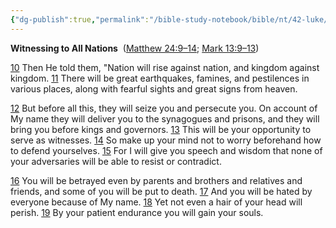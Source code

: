 ```yaml
---
{"dg-publish":true,"permalink":"/bible-study-notebook/bible/nt/42-luke/luke-21-10-19/","tags":["NT/42_Luke-21v10-19"],"created":"2025-06-02T23:40:12.166-04:00","updated":"2025-06-02T20:08:11.143-04:00"}
---
```


**Witnessing to All Nations** 
([Matthew 24:9–14](https://www.google.com/url?sa=E&q=https%3A%2F%2Fbiblehub.com%2Fbsb%2Fmatthew%2F24.htm%239); [Mark 13:9–13](https://www.google.com/url?sa=E&q=https%3A%2F%2Fbiblehub.com%2Fbsb%2Fmark%2F13.htm%239))

[10](https://www.google.com/url?sa=E&q=https%3A%2F%2Fbiblehub.com%2Fluke%2F21-10.htm) Then He told them, "Nation will rise against nation, and kingdom against kingdom. [11](https://www.google.com/url?sa=E&q=https%3A%2F%2Fbiblehub.com%2Fluke%2F21-11.htm) There will be great earthquakes, famines, and pestilences in various places, along with fearful sights and great signs from heaven.

[12](https://www.google.com/url?sa=E&q=https%3A%2F%2Fbiblehub.com%2Fluke%2F21-12.htm) But before all this, they will seize you and persecute you. On account of My name they will deliver you to the synagogues and prisons, and they will bring you before kings and governors. [13](https://www.google.com/url?sa=E&q=https%3A%2F%2Fbiblehub.com%2Fluke%2F21-13.htm) This will be your opportunity to serve as witnesses. [14](https://www.google.com/url?sa=E&q=https%3A%2F%2Fbiblehub.com%2Fluke%2F21-14.htm) So make up your mind not to worry beforehand how to defend yourselves. [15](https://www.google.com/url?sa=E&q=https%3A%2F%2Fbiblehub.com%2Fluke%2F21-15.htm) For I will give you speech and wisdom that none of your adversaries will be able to resist or contradict.

[16](https://www.google.com/url?sa=E&q=https%3A%2F%2Fbiblehub.com%2Fluke%2F21-16.htm) You will be betrayed even by parents and brothers and relatives and friends, and some of you will be put to death. [17](https://www.google.com/url?sa=E&q=https%3A%2F%2Fbiblehub.com%2Fluke%2F21-17.htm) And you will be hated by everyone because of My name. [18](https://www.google.com/url?sa=E&q=https%3A%2F%2Fbiblehub.com%2Fluke%2F21-18.htm) Yet not even a hair of your head will perish. [19](https://www.google.com/url?sa=E&q=https%3A%2F%2Fbiblehub.com%2Fluke%2F21-19.htm) By your patient endurance you will gain your souls.
